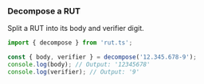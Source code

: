 ### Decompose a RUT

Split a RUT into its body and verifier digit.

```typescript
import { decompose } from 'rut.ts';

const { body, verifier } = decompose('12.345.678-9');
console.log(body); // Output: '12345678'
console.log(verifier); // Output: '9'
```
